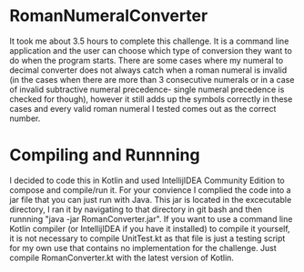 # RomanNumeralConverter
  It took me about 3.5 hours to complete this challenge. It is a command line application and the user can choose which type of conversion they want to do when the program starts. There are some cases where my numeral to decimal converter does not always catch when a roman numeral is invalid (in the cases when there are more than 3 consecutive numerals or in a case of invalid subtractive numeral precedence- single numeral precedence is checked for though), however it still adds up the symbols correctly in these cases and every valid roman numeral I tested comes out as the correct number. 

# Compiling and Runnning
  I decided to code this in Kotlin and used IntellijIDEA Community Edition to compose and compile/run it. For your convience I complied the code into a jar file that you can just run with Java. This jar is located in the excecutable directory, I ran it by navigating to that directory in git bash and then runnning "java -jar RomanConverter.jar". 
  If you want to use a command line Kotlin compiler (or IntellijIDEA if you have it installed) to compile it yourself, it is not necessary to compile UnitTest.kt as that file is just a testing script for my own use that contains no implementation for the challenge. Just compile RomanConverter.kt with the latest version of Kotlin.
